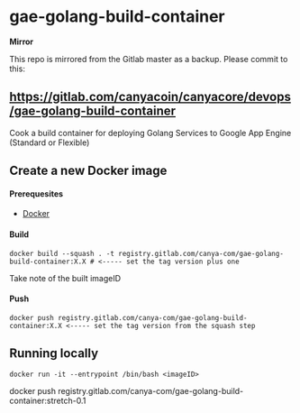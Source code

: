 # gae-golang-build-container

**Mirror**

This repo is mirrored from the Gitlab master as a backup. Please commit to this:

https://gitlab.com/canyacoin/canyacore/devops/gae-golang-build-container
---

Cook a build container for deploying Golang Services to Google App Engine (Standard or Flexible)

## Create a new Docker image

#### Prerequesites

- [Docker](https://docs.docker.com/install/#releases)

#### Build

```
docker build --squash . -t registry.gitlab.com/canya-com/gae-golang-build-container:X.X # <----- set the tag version plus one
```

Take note of the built imageID

#### Push

```
docker push registry.gitlab.com/canya-com/gae-golang-build-container:X.X <----- set the tag version from the squash step
```

## Running locally

```
docker run -it --entrypoint /bin/bash <imageID>
```

docker push registry.gitlab.com/canya-com/gae-golang-build-container:stretch-0.1
